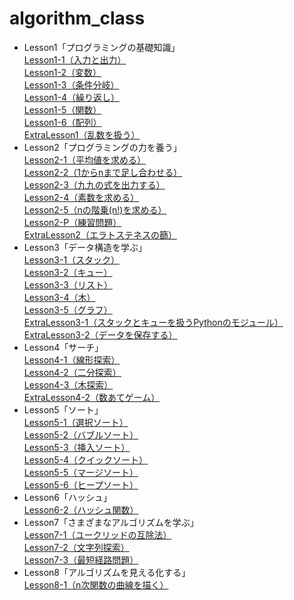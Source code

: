 # algorithm_class  
- Lesson1「プログラミングの基礎知識」  
  [Lesson1-1（入力と出力）](https://github.com/s21015/algorithm_class/tree/main/Lesson1/Lesson1-1)  
  [Lesson1-2（変数）](https://github.com/s21015/algorithm_class/tree/main/Lesson1/Lesson1-2)  
  [Lesson1-3（条件分岐）](https://github.com/s21015/algorithm_class/tree/main/Lesson1/Lesson1-3)  
  [Lesson1-4（繰り返し）](https://github.com/s21015/algorithm_class/tree/main/Lesson1/Lesson1-4)  
  [Lesson1-5（関数）](https://github.com/s21015/algorithm_class/tree/main/Lesson1/Lesson1-5)  
  [Lesson1-6（配列）](https://github.com/s21015/algorithm_class/tree/main/Lesson1/Lesson1-6)  
  [ExtraLesson1（乱数を扱う）](https://github.com/s21015/algorithm_class/tree/main/ExtraLesson1-1)
- Lesson2「プログラミングの力を養う」  
  [Lesson2-1（平均値を求める）](https://github.com/s21015/algorithm_class/tree/main/Lesson2/Lesson2-1)  
  [Lesson2-2（1からnまで足し合わせる）](https://github.com/s21015/algorithm_class/tree/main/Lesson2/Lesson2-2)  
  [Lesson2-3（九九の式を出力する）](https://github.com/s21015/algorithm_class/tree/main/Lesson2/Lesson2-3)  
  [Lesson2-4（素数を求める）](https://github.com/s21015/algorithm_class/tree/main/Lesson2/Lesson2-4)  
  [Lesson2-5（nの階乗(n!)を求める）](https://github.com/s21015/algorithm_class/tree/main/Lesson2/Lesson2-5)  
  [Lesson2-P（練習問題）](https://github.com/s21015/algorithm_class/tree/main/Lesson2/Lesson2-P)  
  [ExtraLesson2（エラトステネスの篩）](https://github.com/s21015/algorithm_class/tree/main/Lesson2/ExtraLesson2-1)  
- Lesson3「データ構造を学ぶ」  
  [Lesson3-1（スタック）](https://github.com/s21015/algorithm_class/tree/main/Lesson3/Lesson3-1)  
  [Lesson3-2（キュー）](https://github.com/s21015/algorithm_class/tree/main/Lesson3/Lesson3-2)  
  [Lesson3-3（リスト）](https://github.com/s21015/algorithm_class/tree/main/Lesson3/Lesson3-3)  
  [Lesson3-4（木）](https://github.com/s21015/algorithm_class/tree/main/Lesson3/Lesson3-4)  
  [Lesson3-5（グラフ）](https://github.com/s21015/algorithm_class/tree/main/Lesson3/Lesson3-5)  
  [ExtraLesson3-1（スタックとキューを扱うPythonのモジュール）](https://github.com/s21015/algorithm_class/tree/main/Lesson3/ExtraLesson3-1)  
  [ExtraLesson3-2（データを保存する）](https://github.com/s21015/algorithm_class/tree/main/Lesson3/ExtraLesson3-2)  
- Lesson4「サーチ」  
  [Lesson4-1（線形探索）](https://github.com/s21015/algorithm_class/tree/main/Lesson4/Lesson4-1)  
  [Lesson4-2（二分探索）](https://github.com/s21015/algorithm_class/tree/main/Lesson4/Lesson4-2)  
  [Lesson4-3（木探索）](https://github.com/s21015/algorithm_class/tree/main/Lesson4/Lesson4-3)  
  [ExtraLesson4-2（数あてゲーム）](https://github.com/s21015/algorithm_class/tree/main/Lesson4/ExtraLesson4-2) 
- Lesson5「ソート」  
  [Lesson5-1（選択ソート）](https://github.com/s21015/algorithm_class/tree/main/Lesson5/Lesson5-1)  
  [Lesson5-2（バブルソート）](https://github.com/s21015/algorithm_class/tree/main/Lesson5/Lesson5-2)  
  [Lesson5-3（挿入ソート）](https://github.com/s21015/algorithm_class/tree/main/Lesson5/Lesson5-3)  
  [Lesson5-4（クイックソート）](https://github.com/s21015/algorithm_class/tree/main/Lesson5/Lesson5-4)  
  [Lesson5-5（マージソート）](https://github.com/s21015/algorithm_class/tree/main/Lesson5/Lesson5-5)  
  [Lesson5-6（ヒープソート）](https://github.com/s21015/algorithm_class/tree/main/Lesson5/Lesson5-6)  
- Lesson6「ハッシュ」  
  [Lesson6-2（ハッシュ関数）](https://github.com/s21015/algorithm_class/tree/main/Lesson6/Lesson6-2)  
- Lesson7「さまざまなアルゴリズムを学ぶ」  
  [Lesson7-1（ユークリッドの互除法）](https://github.com/s21015/algorithm_class/tree/main/Lesson7/Lesson7-1)  
  [Lesson7-2（文字列探索）](https://github.com/s21015/algorithm_class/tree/main/Lesson7/Lesson7-2)  
  [Lesson7-3（最短経路問題）](https://github.com/s21015/algorithm_class/tree/main/Lesson7/Lesson7-3)  
- Lesson8「アルゴリズムを見える化する」  
  [Lesson8-1（n次関数の曲線を描く）](https://github.com/s21015/algorithm_class/tree/main/Lesson8/Lesson8-1)  
